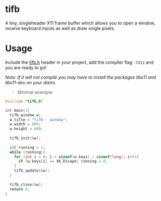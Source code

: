 # tifb
A tiny, singleheader X11 frame buffer which allows you to open a window, receive keyboard inputs as well as draw single pixels.
# Usage
Include the [tifb.h](https://github.com/Flederossi/tifb/blob/main/tifb.h) header in your project, add the compiler flag `-lX11` and you are ready to go!

*Note: If it will not compile you may have to install the packages libx11 and libx11-dev on your distro.*

> Minimal example:
```c
#include "tifb.h"

int main(){
  tifb_window w;
  w.title = "tifb - window";
  w.width = 800;
  w.height = 600;
  
  tifb_init(&w);
  
  int running = 1;
  while (running){
    for (int i = 0; i < sizeof(w.keys) / sizeof(long); i++){
      if (w.keys[i] == XK_Escape) running = 0;
    }
    tifb_update(&w);
  }
  
  tifb_close(&w);
  return 0;
}
```
